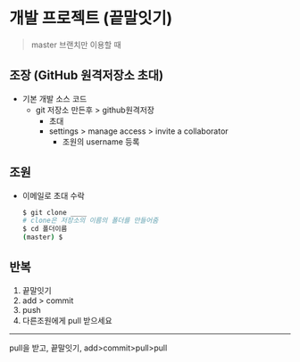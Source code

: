 # 개발 프로젝트 (끝말잇기)

> master 브랜치만 이용할 때

## 조장 (GitHub 원격저장소 초대)

* 기본 개발 소스 코드
  * git 저장소 만든후 > github원격저장
    * 초대
    * settings > manage access > invite a collaborator
      * 조원의 username 등록

## 조원

* 이메일로 초대 수락

  ```bash
  $ git clone ____
  # clone은 저장소의 이름의 폴더를 만들어줌
  $ cd 폴더이름
  (master) $
  ```

## 반복

1. 끝말잇기
2. add > commit
3. push
4. 다른조원에게 pull 받으세요

___

pull을 받고, 끝말잇기, add>commit>pull>pull